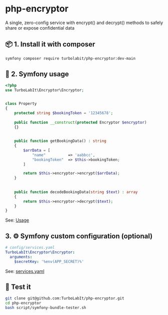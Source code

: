 # php-encryptor
A single, zero-config service with encrypt() and decrypt() methods to safely share or expose confidential data


## 📦 1. Install it with composer

````bash
symfony composer require turbolabit/php-encryptor:dev-main

````

## 🔁 2. Symfony usage

````php
<?php
use TurboLabIt\Encryptor\Encryptor;


class Property
{
    protected string $bookingToken = '12345678';
    
    public function __construct(protected Encryptor $encryptor)
    {}
    
    
    public function getBookingData() : string
    {
        $arrData = [
            "name"          => 'aabbcc',
            "bookingToken"  => $this->bookingToken;
        ]    

        return $this->encryptor->encrypt($arrData);
    }
    
    
    public function decodeBookingData(string $text) : array
    {
        return $this->encryptor->decrypt($text);
    }
}
````

See: [Usage](https://github.com/TurboLabIt/php-encryptor/blob/main/tests/BundleTest.php)


## 3. ⚙️ Symfony custom configuration (optional)

````yaml
# config/services.yaml
TurboLabIt\Encryptor\Encryptor:
  arguments:
    $secretKey: '%env(APP_SECRET)%'

````

See: [services.yaml](https://github.com/TurboLabIt/php-encryptor/blob/main/config/services.yaml)


## 🧪 Test it

````bash
git clone git@github.com:TurboLabIt/php-encryptor.git
cd php-encryptor
bash script/symfony-bundle-tester.sh

````
